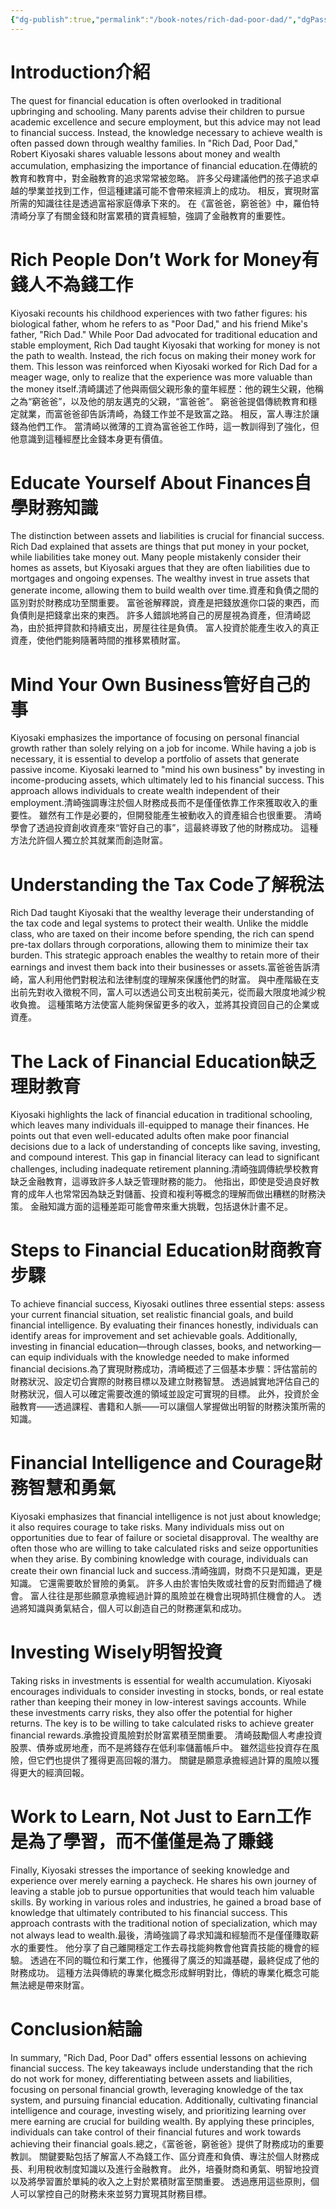 ```yaml
---
{"dg-publish":true,"permalink":"/book-notes/rich-dad-poor-dad/","dgPassFrontmatter":true}
---
```


# Introduction介紹

The quest for financial education is often overlooked in traditional upbringing and schooling. Many parents advise their children to pursue academic excellence and secure employment, but this advice may not lead to financial success. Instead, the knowledge necessary to achieve wealth is often passed down through wealthy families. In "Rich Dad, Poor Dad," Robert Kiyosaki shares valuable lessons about money and wealth accumulation, emphasizing the importance of financial education.在傳統的教育和教育中，對金融教育的追求常常被忽略。 許多父母建議他們的孩子追求卓越的學業並找到工作，但這種建議可能不會帶來經濟上的成功。 相反，實現財富所需的知識往往是透過富裕家庭傳承下來的。 在《富爸爸，窮爸爸》中，羅伯特清崎分享了有關金錢和財富累積的寶貴經驗，強調了金融教育的重要性。

# Rich People Don’t Work for Money有錢人不為錢工作

Kiyosaki recounts his childhood experiences with two father figures: his biological father, whom he refers to as "Poor Dad," and his friend Mike's father, "Rich Dad." While Poor Dad advocated for traditional education and stable employment, Rich Dad taught Kiyosaki that working for money is not the path to wealth. Instead, the rich focus on making their money work for them. This lesson was reinforced when Kiyosaki worked for Rich Dad for a meager wage, only to realize that the experience was more valuable than the money itself.清崎講述了他與兩個父親形象的童年經歷：他的親生父親，他稱之為“窮爸爸”，以及他的朋友邁克的父親，“富爸爸”。 窮爸爸提倡傳統教育和穩定就業，而富爸爸卻告訴清崎，為錢工作並不是致富之路。 相反，富人專注於讓錢為他們工作。 當清崎以微薄的工資為富爸爸工作時，這一教訓得到了強化，但他意識到這種經歷比金錢本身更有價值。

# Educate Yourself About Finances自學財務知識

The distinction between assets and liabilities is crucial for financial success. Rich Dad explained that assets are things that put money in your pocket, while liabilities take money out. Many people mistakenly consider their homes as assets, but Kiyosaki argues that they are often liabilities due to mortgages and ongoing expenses. The wealthy invest in true assets that generate income, allowing them to build wealth over time.資產和負債之間的區別對於財務成功至關重要。 富爸爸解釋說，資產是把錢放進你口袋的東西，而負債則是把錢拿出來的東西。 許多人錯誤地將自己的房屋視為資產，但清崎認為，由於抵押貸款和持續支出，房屋往往是負債。 富人投資於能產生收入的真正資產，使他們能夠隨著時間的推移累積財富。

# Mind Your Own Business管好自己的事

Kiyosaki emphasizes the importance of focusing on personal financial growth rather than solely relying on a job for income. While having a job is necessary, it is essential to develop a portfolio of assets that generate passive income. Kiyosaki learned to "mind his own business" by investing in income-producing assets, which ultimately led to his financial success. This approach allows individuals to create wealth independent of their employment.清崎強調專注於個人財務成長而不是僅僅依靠工作來獲取收入的重要性。 雖然有工作是必要的，但開發能產生被動收入的資產組合也很重要。 清崎學會了透過投資創收資產來“管好自己的事”，這最終導致了他的財務成功。 這種方法允許個人獨立於其就業而創造財富。

# Understanding the Tax Code了解稅法

Rich Dad taught Kiyosaki that the wealthy leverage their understanding of the tax code and legal systems to protect their wealth. Unlike the middle class, who are taxed on their income before spending, the rich can spend pre-tax dollars through corporations, allowing them to minimize their tax burden. This strategic approach enables the wealthy to retain more of their earnings and invest them back into their businesses or assets.富爸爸告訴清崎，富人利用他們對稅法和法律制度的理解來保護他們的財富。 與中產階級在支出前先對收入徵稅不同，富人可以透過公司支出稅前美元，從而最大限度地減少稅收負擔。 這種策略方法使富人能夠保留更多的收入，並將其投資回自己的企業或資產。

# The Lack of Financial Education缺乏理財教育

Kiyosaki highlights the lack of financial education in traditional schooling, which leaves many individuals ill-equipped to manage their finances. He points out that even well-educated adults often make poor financial decisions due to a lack of understanding of concepts like saving, investing, and compound interest. This gap in financial literacy can lead to significant challenges, including inadequate retirement planning.清崎強調傳統學校教育缺乏金融教育，這導致許多人缺乏管理財務的能力。 他指出，即使是受過良好教育的成年人也常常因為缺乏對儲蓄、投資和複利等概念的理解而做出糟糕的財務決策。 金融知識方面的這種差距可能會帶來重大挑戰，包括退休計畫不足。

# Steps to Financial Education財商教育步驟

To achieve financial success, Kiyosaki outlines three essential steps: assess your current financial situation, set realistic financial goals, and build financial intelligence. By evaluating their finances honestly, individuals can identify areas for improvement and set achievable goals. Additionally, investing in financial education—through classes, books, and networking—can equip individuals with the knowledge needed to make informed financial decisions.為了實現財務成功，清崎概述了三個基本步驟：評估當前的財務狀況、設定切合實際的財務目標以及建立財務智慧。 透過誠實地評估自己的財務狀況，個人可以確定需要改進的領域並設定可實現的目標。 此外，投資於金融教育——透過課程、書籍和人脈——可以讓個人掌握做出明智的財務決策所需的知識。

# Financial Intelligence and Courage財務智慧和勇氣

Kiyosaki emphasizes that financial intelligence is not just about knowledge; it also requires courage to take risks. Many individuals miss out on opportunities due to fear of failure or societal disapproval. The wealthy are often those who are willing to take calculated risks and seize opportunities when they arise. By combining knowledge with courage, individuals can create their own financial luck and success.清崎強調，財商不只是知識，更是知識。 它還需要敢於冒險的勇氣。 許多人由於害怕失敗或社會的反對而錯過了機會。 富人往往是那些願意承擔經過計算的風險並在機會出現時抓住機會的人。 透過將知識與勇氣結合，個人可以創造自己的財務運氣和成功。

# Investing Wisely明智投資

Taking risks in investments is essential for wealth accumulation. Kiyosaki encourages individuals to consider investing in stocks, bonds, or real estate rather than keeping their money in low-interest savings accounts. While these investments carry risks, they also offer the potential for higher returns. The key is to be willing to take calculated risks to achieve greater financial rewards.承擔投資風險對於財富累積至關重要。 清崎鼓勵個人考慮投資股票、債券或房地產，而不是將錢存在低利率儲蓄帳戶中。 雖然這些投資存在風險，但它們也提供了獲得更高回報的潛力。 關鍵是願意承擔經過計算的風險以獲得更大的經濟回報。

# Work to Learn, Not Just to Earn工作是為了學習，而不僅僅是為了賺錢

Finally, Kiyosaki stresses the importance of seeking knowledge and experience over merely earning a paycheck. He shares his own journey of leaving a stable job to pursue opportunities that would teach him valuable skills. By working in various roles and industries, he gained a broad base of knowledge that ultimately contributed to his financial success. This approach contrasts with the traditional notion of specialization, which may not always lead to wealth.最後，清崎強調了尋求知識和經驗而不是僅僅賺取薪水的重要性。 他分享了自己離開穩定工作去尋找能夠教會他寶貴技能的機會的經驗。 透過在不同的職位和行業工作，他獲得了廣泛的知識基礎，最終促成了他的財務成功。 這種方法與傳統的專業化概念形成鮮明對比，傳統的專業化概念可能無法總是帶來財富。

# Conclusion結論

In summary, "Rich Dad, Poor Dad" offers essential lessons on achieving financial success. The key takeaways include understanding that the rich do not work for money, differentiating between assets and liabilities, focusing on personal financial growth, leveraging knowledge of the tax system, and pursuing financial education. Additionally, cultivating financial intelligence and courage, investing wisely, and prioritizing learning over mere earning are crucial for building wealth. By applying these principles, individuals can take control of their financial futures and work towards achieving their financial goals.總之，《富爸爸，窮爸爸》提供了財務成功的重要教訓。 關鍵要點包括了解富人不為錢工作、區分資產和負債、專注於個人財務成長、利用稅收制度知識以及進行金融教育。 此外，培養財商和勇氣、明智地投資以及將學習置於單純的收入之上對於累積財富至關重要。 透過應用這些原則，個人可以掌控自己的財務未來並努力實現其財務目標。